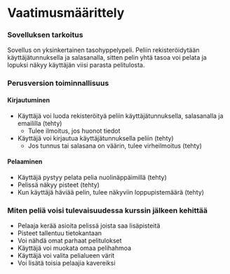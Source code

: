# Vaatimusmäärittely
 
### Sovelluksen tarkoitus
Sovellus on yksinkertainen tasohyppelypeli. Peliin rekisteröidytään käyttäjätunnuksella ja salasanalla, sitten pelin yhtä tasoa voi pelata ja lopuksi 
näkyy käyttäjän viisi parasta pelitulosta.

### Perusversion toiminnallisuus
#### Kirjautuminen
* Käyttäjä voi luoda rekisteröityä peliin käyttäjätunnuksella, salasanalla ja emaililla (tehty)
  - Tulee ilmoitus, jos huonot tiedot
* Käyttäjä voi kirjautua käyttäjätunnuksella peliin  (tehty)
  - Jos tunnus tai salasana on väärin, tulee virheilmoitus (tehty)
#### Pelaaminen
* Käyttäjä pystyy pelata pelia nuolinäppäimillä (tehty)
* Pelissä näkyy pisteet (tehty)
* Kun käyttäjä häviää pelin, tulee näkyviin loppupistemäärä (tehty)

### Miten peliä voisi tulevaisuudessa kurssin jälkeen kehittää
* Pelaaja kerää asioita pelissä joista saa lisäpisteitä
* Pisteet tallentuu tietokantaan
* Voi nähdä omat parhaat pelitulokset
* Käyttäjä voi muokata omaa pelihahmoa
* Käyttäjä voi valita pelialueen värit
* Voi lisätä toisia pelaajia kavereiksi
